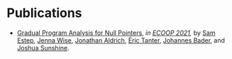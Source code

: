 # Publications

- [Gradual Program Analysis for Null Pointers][], _in [ECOOP 2021][],_ by [Sam
  Estep][], [Jenna Wise][], [Jonathan Aldrich][], [Éric Tanter][], [Johannes
  Bader][], and [Joshua Sunshine][].

[ECOOP 2021]: https://2021.ecoop.org/
[Éric Tanter]: https://pleiad.cl/people/etanter
[Gradual Program Analysis for Null Pointers]: https://doi.org/10.4230/LIPIcs.ECOOP.2021.3
[Jenna Wise]: https://www.cs.cmu.edu/~jlwise/
[Johannes Bader]: https://johannes-bader.com/
[Jonathan Aldrich]: https://www.cs.cmu.edu/~aldrich/
[Joshua Sunshine]: https://www.cs.cmu.edu/~jssunshi/
[Sam Estep]: /
